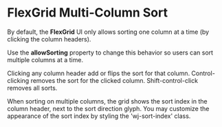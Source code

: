 FlexGrid Multi-Column Sort
==========================

By default, the **FlexGrid** UI only allows sorting one column at a time
(by clicking the column headers).

Use the **allowSorting** property to change this behavior so users can 
sort multiple columns at a time.

Clicking any column header add or flips the sort for that column.
Control-clicking removes the sort for the clicked column.
Shift-control-click removes all sorts.

When sorting on multiple columns, the grid shows the sort index in the
column header, next to the sort direction glyph. You may customize
the appearance of the sort index by styling the 'wj-sort-index' class.
